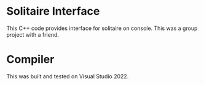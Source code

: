 # Solitaire Interface
This C++ code provides interface for solitaire on console. This was a group project with a friend.
# Compiler
This was built and tested on Visual Studio 2022.
